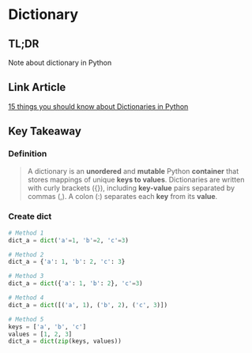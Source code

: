 # Dictionary

## TL;DR

Note about dictionary in Python

## Link Article

[15 things you should know about Dictionaries in Python](https://towardsdatascience.com/15-things-you-should-know-about-dictionaries-in-python-44c55e75405c)

## Key Takeaway

### Definition

> A dictionary is an **unordered** and **mutable** Python **container** that stores mappings of unique **keys to values**. Dictionaries are written with curly brackets ({}), including **key-value** pairs separated by commas (,). A colon (:) separates each **key** from its **value**.

### Create dict

```python
# Method 1
dict_a = dict('a'=1, 'b'=2, 'c'=3)

# Method 2
dict_a = {'a': 1, 'b': 2, 'c': 3}

# Method 3
dict_a = dict({'a': 1, 'b': 2}, 'c'=3)

# Method 4
dict_a = dict([('a', 1), ('b', 2), ('c', 3)])

# Method 5
keys = ['a', 'b', 'c']
values = [1, 2, 3]
dict_a = dict(zip(keys, values))
```
